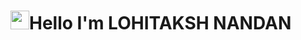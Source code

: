 # <img src="https://raw.githubusercontent.com/MartinHeinz/MartinHeinz/master/wave.gif" width="30px">Hello I'm LOHITAKSH NANDAN

